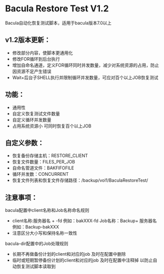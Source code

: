 # Bacula Restore Test V1.2 #

Bacula自动化恢复测试脚本，适用于bacula版本7.0以上

## v1.2版本更新： ##

- 修改部分内容，使脚本更通用化
- 修改FOR循环到后台执行
- 增加自命名通道，定义FOR循环同时并发数量，减少对系统资源的占用，防止因资源不足产生错误
- Wait+后台子SHELL执行并限制循环并发数量，可应对百个以上JOB恢复测试

## 功能： ##

- 通用性
- 自定义恢复测试文件数量
- 自定义循环并发数量
- 占用系统资源小 可同时恢复百个以上JOB

## 自定义参数： ##

- 恢复备份存储主机：RESTORE_CLIENT
- 恢复文件数量：FILES_PER_JOB
- 自命名管道文件：BAKFIFOFILE
- 循环并发数：CONCURRENT
- 恢复文件列表和恢复文件存储路径：/backup/vol1/BaculaRestoreTest/

## 注意事项： ##

bacula配置中client名称和Job名称命名规则

- client名称:服务器名 + -fd 例如：bakXXX-fd
Job名称：Backup+ 服务器名 例如：Backup-bakXXX
- 注意区分大小写和保持名称一致性

bacula-dir配置中的Job处理规则

- 长期不再做备份计划的client和对应的job 及时在配置中删除
- 临时或短期暂停备份计划的client和对应的job 及时在配置中注释掉 以防止自动恢复测试脚本读取到
